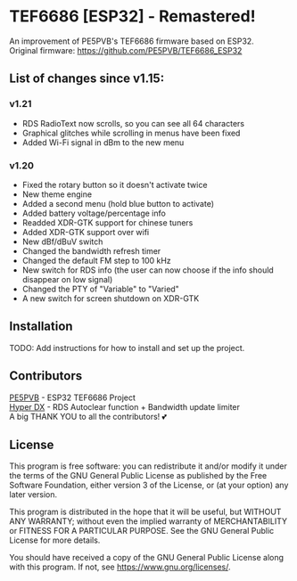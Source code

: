 # TEF6686 [ESP32] - Remastered!

An improvement of PE5PVB's TEF6686 firmware based on ESP32.  
Original firmware: https://github.com/PE5PVB/TEF6686_ESP32

## List of changes since v1.15:
### v1.21
- RDS RadioText now scrolls, so you can see all 64 characters
- Graphical glitches while scrolling in menus have been fixed
- Added Wi-Fi signal in dBm to the new menu

### v1.20
- Fixed the rotary button so it doesn't activate twice
- New theme engine
- Added a second menu (hold blue button to activate)
- Added battery voltage/percentage info
- Readded XDR-GTK support for chinese tuners
- Added XDR-GTK support over wifi
- New dBf/dBuV switch
- Changed the bandwidth refresh timer
- Changed the default FM step to 100 kHz
- New switch for RDS info (the user can now choose if the info should disappear on low signal)
- Changed the PTY of "Variable" to "Varied"
- A new switch for screen shutdown on XDR-GTK

## Installation

TODO: Add instructions for how to install and set up the project.

## Contributors
[PE5PVB](https://github.com/PE5PVB/TEF6686_ESP32) - ESP32 TEF6686 Project  
[Hyper DX](https://github.com/HyperDX) - RDS Autoclear function + Bandwidth update limiter  
A big THANK YOU to all the contributors! 💕

## License
This program is free software: you can redistribute it and/or modify
it under the terms of the GNU General Public License as published by
the Free Software Foundation, either version 3 of the License, or
(at your option) any later version.

This program is distributed in the hope that it will be useful,
but WITHOUT ANY WARRANTY; without even the implied warranty of
MERCHANTABILITY or FITNESS FOR A PARTICULAR PURPOSE.  See the
GNU General Public License for more details.

You should have received a copy of the GNU General Public License
along with this program.  If not, see <https://www.gnu.org/licenses/>.
